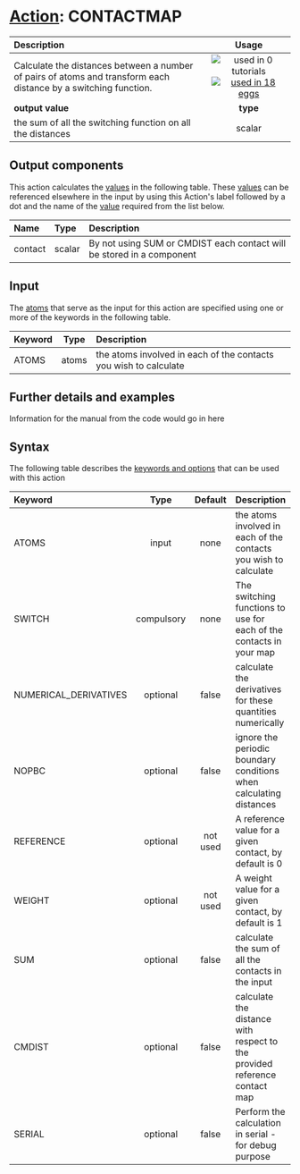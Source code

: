 # [Action](actions.md): CONTACTMAP

| Description    | Usage |
|:--------|:--------:|
| Calculate the distances between a number of pairs of atoms and transform each distance by a switching function. | ![used in 0 tutorials](https://img.shields.io/badge/tutorials-0-red.svg)[![used in 18 eggs](https://img.shields.io/badge/nest-18-green.svg)](https://www.plumed-nest.org/browse.html?search=CONTACTMAP)|
 | **output value** | **type** |
| the sum of all the switching function on all the distances | scalar |

## Output components

This action calculates the [values](pecifying_arguments.html) in the following table.  These [values](pecifying_arguments.html) can be referenced elsewhere in the input by using this Action's label followed by a dot and the name of the [value](pecifying_arguments.html) required from the list below.

| Name | Type | Description |
|:-------|:-----|:-------|
| contact | scalar | By not using SUM or CMDIST each contact will be stored in a component | 


## Input

The [atoms](specifying_atoms.html) that serve as the input for this action are specified using one or more of the keywords in the following table.

| Keyword |  Type | Description |
|:--------|:------:|:-----------|
| ATOMS | atoms | the atoms involved in each of the contacts you wish to calculate |


## Further details and examples 
Information for the manual from the code would go in here 
## Syntax 
The following table describes the [keywords and options](parsing.md) that can be used with this action 

| Keyword | Type | Default | Description |
|:-------|:----:|:-------:|:-----------|
| ATOMS | input | none | the atoms involved in each of the contacts you wish to calculate |
| SWITCH | compulsory | none | The switching functions to use for each of the contacts in your map |
| NUMERICAL_DERIVATIVES | optional | false |  calculate the derivatives for these quantities numerically |
| NOPBC | optional | false |  ignore the periodic boundary conditions when calculating distances |
| REFERENCE | optional | not used | A reference value for a given contact, by default is 0 |
| WEIGHT | optional | not used | A weight value for a given contact, by default is 1 |
| SUM | optional | false |  calculate the sum of all the contacts in the input |
| CMDIST | optional | false |  calculate the distance with respect to the provided reference contact map |
| SERIAL | optional | false |  Perform the calculation in serial - for debug purpose |
